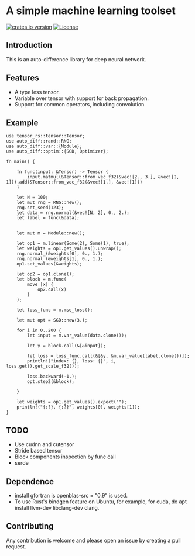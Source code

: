 # A simple machine learning toolset

[![crates.io version](https://img.shields.io/crates/v/auto-diff.svg)](https://crates.io/crates/auto-diff)
[![License](https://img.shields.io/crates/l/auto-diff.svg)](https://github.com/pipehappy1/auto-diff/blob/master/LICENSE.txt)

## Introduction

This is an auto-difference library for deep neural network.

## Features

- A type less tensor.
- Variable over tensor with support for back propagation.
- Support for common operators, including convolution.

## Example

```rust,no_run
use tensor_rs::tensor::Tensor;
use auto_diff::rand::RNG;
use auto_diff::var::{Module};
use auto_diff::optim::{SGD, Optimizer};

fn main() {

    fn func(input: &Tensor) -> Tensor {
        input.matmul(&Tensor::from_vec_f32(&vec![2., 3.], &vec![2, 1])).add(&Tensor::from_vec_f32(&vec![1.], &vec![1]))
    }

    let N = 100;
    let mut rng = RNG::new();
    rng.set_seed(123);
    let data = rng.normal(&vec![N, 2], 0., 2.);
    let label = func(&data);


    let mut m = Module::new();
    
    let op1 = m.linear(Some(2), Some(1), true);
    let weights = op1.get_values().unwrap();
    rng.normal_(&weights[0], 0., 1.);
    rng.normal_(&weights[1], 0., 1.);
    op1.set_values(&weights);

    let op2 = op1.clone();
    let block = m.func(
        move |x| {
            op2.call(x)
        }
    );
    
    let loss_func = m.mse_loss();
    
    let mut opt = SGD::new(3.);

    for i in 0..200 {
        let input = m.var_value(data.clone());
        
        let y = block.call(&[&input]);
        
        let loss = loss_func.call(&[&y, &m.var_value(label.clone())]);
        println!("index: {}, loss: {}", i, loss.get().get_scale_f32());
        
        loss.backward(-1.);
        opt.step2(&block);

    }

    let weights = op1.get_values().expect("");
    println!("{:?}, {:?}", weights[0], weights[1]);
}
```

## TODO

- Use cudnn and cutensor
- Stride based tensor
- Block components inspection by func call
- serde

## Dependence

- install gfortran is openblas-src = "0.9" is used.
- To use Rust's bindgen feature on Ubuntu, for example, for cuda, do apt install llvm-dev libclang-dev clang.

## Contributing

Any contribution is welcome and please open an issue by creating a pull request.
